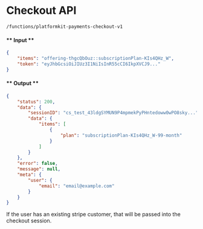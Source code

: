 # Checkout API

`/functions/platformkit-payments-checkout-v1`

<!-- tabs:start -->

#### ** Input **

```json
{
    "items": "offering-thgcQbOuz::subscriptionPlan-KIs4QHz_W",
    "token": "eyJhbGcsiOiJIUz3I1NiIsInR55cCI6IkpXVCJ9..."    
}
```

#### ** Output **

```json
{
    "status": 200,
    "data": {
        "sessionID": "cs_test_43ldgSYMUN9P4mpmekPyPHntedoww0wPO8sky...",
        "data": {
            "items": [
                {
                    "plan": "subscriptionPlan-KIs4QHz_W-99-month"
                }
            ]
        }
    },
    "error": false,
    "message": null,
    "meta": {
        "user": {
            "email": "email@example.com"
        }
    }
}
```

<!-- tabs:end -->

If the user has an existing stripe customer, that will be passed into the checkout session.
